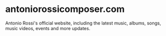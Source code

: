 antoniorossicomposer.com
========================

Antonio Rossi's official website, including the latest music, albums, songs, music videos, events and more updates.